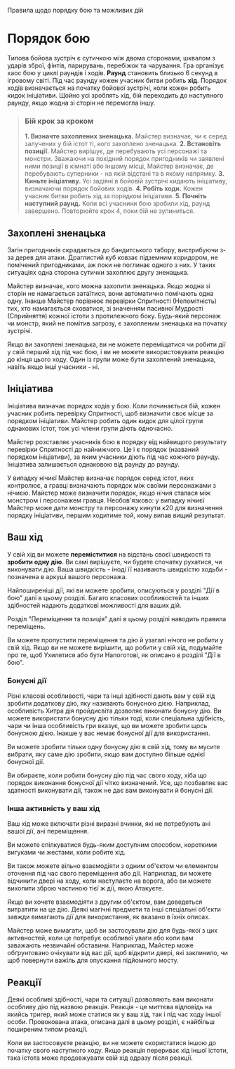 Правила щодо порядку бою та можливих дій

# Порядок бою
Типова бойова зустріч є сутичкою між двома сторонами, шквалом з ударів зброї, фінтів, парирувань, перебіжок та чарування. Гра організує хаос бою у циклі раундів і ходів. **Раунд** становить близько 6 секунд в ігровому світі. Під час раунду кожен учасник битви робить **хід**. Порядок ходів визначається на початку бойової зустрічі, коли кожен робить кидок ініціативи. Щойно усі зроблять хід, бій переходить до наступного раунду, якщо жодна зі сторін не перемогла іншу.

> ### Бій крок за кроком
> **1. Визначте захоплених зненацька.** Майстер визначає, чи є серед залучених у бій істот ті, кого захоплено зненацька.
> **2. Встановіть позиції.** Майстер вирішує, де перебувають усі персонажі та монстри. Зважаючи на похідний порядок пригодників чи заявлені ними позиції в кімнаті або іншому місці, Майстер визначає, де перебувають суперники - на якій відстані та в якому напрямку.
> **3. Киньте ініціативу.** Усі задіяні в бойовій зустрічі кидають ініціативу, визначаючи порядок бойових ходів.
> **4. Робіть ходи.** Кожен учасник битви робить хід за порядком ініціативи.
> **5. Почніть наступний раунд.** Коли всі учасники бою зробили хід, раунд завершено. Повторюйте крок 4, поки бій не зупиниться.


## Захоплені зненацька
Загін пригодників скрадається до бандитського табору, вистрибуючи з-за дерев для атаки. Драглистий куб ковзає підземним коридором, не помічений пригодниками, аж поки не поглинає одного з них. У таких ситуаціях одна сторона сутички захоплює другу зненацька.

Майстер визначає, кого можна захопити зненацька. Якщо жодна зі сторін не намагається затаїтися, вони автоматично помічають одна одну. Інакше Майстер порівнює перевірки Спритності (Непомітність) тих, хто намагається сховатися, зі значенням пасивної Мудрості (Сприйняття) кожної істоти з протилежного боку. Будь-який персонаж чи монстр, який не помітив загрозу, є захопленим зненацька на початку зустрічі.

Якщо ви захоплені зненацька, ви не можете переміщатися чи робити дії у свій перший хід під час бою, і ви не можете використовувати реакцію до кінця цього ходу. Один із групи може бути захоплений зненацька, навіть якщо інші учасники - ні.

## Ініціатива
Ініціатива визначає порядок ходів у бою. Коли починається бій, кожен учасник робить перевірку Спритності, щоб визначити своє місце за порядком ініціативи. Майстер робить один кидок для цілої групи однакових істот, тож усі члени групи діють одночасно.

Майстер розставляє учасників бою в порядку від найвищого результату перевірки Спритності до найнижчого. Це і є порядок (названий порядком ініціативи), за яким учасники діють під час кожного раунду. Ініціатива залишається однаковою від раунду до раунду.

У випадку нічиєї Майстер визначає порядок серед істот, яких контролює, а гравці визначають порядок між своїми персонажами з нічиєю. Майстер може визначити порядок, якщо нічия сталася між монстром і персонажем гравця. Необов'язково: у випадку нічиєї Майстер може дати монстру та персонажу кинути к20 для визначення порядку ініціативи, першим ходитиме той, кому випав вищий результат.

## Ваш хід
У свій хід ви можете **переміститися** на відстань своєї швидкості та **зробити одну дію**. Ви самі вирішуєте, чи будете спочатку рухатися, чи виконувати дію. Ваша швидкість - іноді її називають швидкістю ходьби - позначена в аркуші вашого персонажа.

Найпоширеніші дії, які ви можете зробити, описуються у розділі "Дії в бою" далі в цьому розділі. Багато класових особливостей та інших здібностей надають додаткові можливості для ваших дій.

Розділ "Переміщення та позиція" далі в цьому розділі наводить правила переміщень.

Ви можете пропустити переміщення та дію й узагалі нічого не робити у свій хід. Якщо ви не можете вирішити, що робити у свій хід, подумайте про те, щоб Ухилятися або бути Напоготові, як описано в розділі "Дії в бою".

### Бонусні дії
Різні класові особливості, чари та інші здібності дають вам у свій хід зробити додаткову дію, яку називають бонусною дією. Наприклад, особливість Хитра дія пройдисвіта дозволяє виконати бонусну дію. Ви можете використати бонусну дію тільки тоді, коли спеціальна здібність, чари чи інша особливість гри вказує, що ви можете зробити щось бонусною дією. Інакше у вас немає бонусної дії для використання.

Ви можете зробити тільки одну бонусну дію в свій хід, тому ви мусите вибрати, яку саме дію зробити, якщо вам доступно більше однієї бонусної дії.

Ви обираєте, коли робити бонусну дію під час свого ходу, хіба що порядок виконання бонусної дії чітко визначений. Усе, що позбавляє вас здатності виконувати дії, також не дає вам виконувати й бонусні дії.

### Інша активність у ваш хід
Ваш хід може включати різні виразні вчинки, які не потребують ані вашої дії, ані переміщення.

Ви можете спілкуватися будь-яким доступним способом, короткими вигуками чи жестами, коли робите хід.

Ви також можете вільно взаємодіяти з одним об'єктом чи елементом оточення під час свого переміщення або дії. Наприклад, ви можете відчинити двері на ходу, коли наступаєте на ворога, або ви можете вихопити зброю частиною тієї ж дії, якою Атакуєте.

Якщо ви хочете взаємодіяти з другим об'єктом, вам доведеться витратити на це дію. Деякі магічні предмети та інші спеціальні об'єкти завжди вимагають дії для використання, як вказано в їхніх описах.

Майстер може вимагати, щоб ви застосували дію для будь-якої з цих активностей, коли це потребує особливої уваги або коли вам заважають незвичайні обставини. Наприклад, Майстер може обґрунтовано очікувати від вас дії, щоб відкрити двері, які заклинило, чи щоб повернути важіль для опускання підйомного мосту.

## Реакції
Деякі особливі здібності, чари та ситуації дозволяють вам виконати особливу дію під назвою реакція. Реакція - це миттєва відповідь на якийсь тригер, який може статися як у ваш хід, так і під час ходу іншої особи. Провокована атака, описана далі в цьому розділі, є найбільш поширеним типом реакції.

Коли ви застосовуєте реакцію, ви не можете скористатися іншою до початку свого наступного ходу. Якщо реакція перериває хід іншої істоти, така істота може продовжувати свій хід одразу після реакції.
